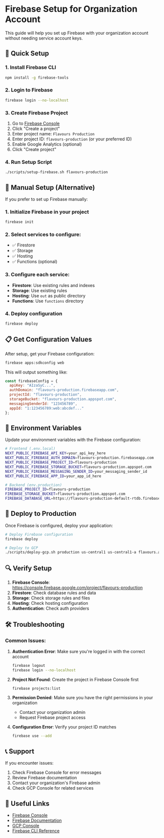 # Firebase Setup for Organization Account

This guide will help you set up Firebase with your organization account without needing service account keys.

## 🚀 Quick Setup

### 1. Install Firebase CLI
```bash
npm install -g firebase-tools
```

### 2. Login to Firebase
```bash
firebase login --no-localhost
```

### 3. Create Firebase Project
1. Go to [Firebase Console](https://console.firebase.google.com/)
2. Click "Create a project"
3. Enter project name: `Flavours Production`
4. Enter project ID: `flavours-production` (or your preferred ID)
5. Enable Google Analytics (optional)
6. Click "Create project"

### 4. Run Setup Script
```bash
./scripts/setup-firebase.sh flavours-production
```

## 🔧 Manual Setup (Alternative)

If you prefer to set up Firebase manually:

### 1. Initialize Firebase in your project
```bash
firebase init
```

### 2. Select services to configure:
- ✅ Firestore
- ✅ Storage
- ✅ Hosting
- ✅ Functions (optional)

### 3. Configure each service:
- **Firestore**: Use existing rules and indexes
- **Storage**: Use existing rules
- **Hosting**: Use `out` as public directory
- **Functions**: Use `functions` directory

### 4. Deploy configuration
```bash
firebase deploy
```

## 📋 Get Configuration Values

After setup, get your Firebase configuration:

```bash
firebase apps:sdkconfig web
```

This will output something like:
```javascript
const firebaseConfig = {
  apiKey: "AIzaSyC...",
  authDomain: "flavours-production.firebaseapp.com",
  projectId: "flavours-production",
  storageBucket: "flavours-production.appspot.com",
  messagingSenderId: "123456789",
  appId: "1:123456789:web:abcdef..."
};
```

## 🔐 Environment Variables

Update your environment variables with the Firebase configuration:

```bash
# Frontend (.env.local)
NEXT_PUBLIC_FIREBASE_API_KEY=your_api_key_here
NEXT_PUBLIC_FIREBASE_AUTH_DOMAIN=flavours-production.firebaseapp.com
NEXT_PUBLIC_FIREBASE_PROJECT_ID=flavours-production
NEXT_PUBLIC_FIREBASE_STORAGE_BUCKET=flavours-production.appspot.com
NEXT_PUBLIC_FIREBASE_MESSAGING_SENDER_ID=your_messaging_sender_id
NEXT_PUBLIC_FIREBASE_APP_ID=your_app_id_here

# Backend (env.production)
FIREBASE_PROJECT_ID=flavours-production
FIREBASE_STORAGE_BUCKET=flavours-production.appspot.com
FIREBASE_DATABASE_URL=https://flavours-production-default-rtdb.firebaseio.com
```

## 🚀 Deploy to Production

Once Firebase is configured, deploy your application:

```bash
# Deploy Firebase configuration
firebase deploy

# Deploy to GCP
./scripts/deploy-gcp.sh production us-central1 us-central1-a flavours.app
```

## 🔍 Verify Setup

1. **Firebase Console**: https://console.firebase.google.com/project/flavours-production
2. **Firestore**: Check database rules and data
3. **Storage**: Check storage rules and files
4. **Hosting**: Check hosting configuration
5. **Authentication**: Check auth providers

## 🛠️ Troubleshooting

### Common Issues:

1. **Authentication Error**: Make sure you're logged in with the correct account
   ```bash
   firebase logout
   firebase login --no-localhost
   ```

2. **Project Not Found**: Create the project in Firebase Console first
   ```bash
   firebase projects:list
   ```

3. **Permission Denied**: Make sure you have the right permissions in your organization
   - Contact your organization admin
   - Request Firebase project access

4. **Configuration Error**: Verify your project ID matches
   ```bash
   firebase use --add
   ```

## 📞 Support

If you encounter issues:
1. Check Firebase Console for error messages
2. Review Firebase documentation
3. Contact your organization's Firebase admin
4. Check GCP Console for related services

## 🔗 Useful Links

- [Firebase Console](https://console.firebase.google.com/)
- [Firebase Documentation](https://firebase.google.com/docs)
- [GCP Console](https://console.cloud.google.com/)
- [Firebase CLI Reference](https://firebase.google.com/docs/cli)
